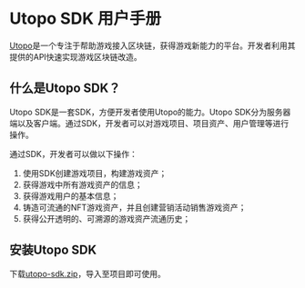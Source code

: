 # Utopo SDK 用户手册

[Utopo](https://www.utopo.com/en-us/chaingerpublish)是一个专注于帮助游戏接入区块链，获得游戏新能力的平台。开发者利用其提供的API快速实现游戏区块链改造。

## 什么是Utopo SDK？

Utopo SDK是一套SDK，方便开发者使用Utopo的能力。Utopo SDK分为服务器端以及客户端。通过SDK，开发者可以对游戏项目、项目资产、用户管理等进行操作。

通过SDK，开发者可以做以下操作：

1. 使用SDK创建游戏项目，构建游戏资产；
2. 获得游戏中所有游戏资产的信息；
3. 获得游戏用户的基本信息；
4. 铸造可流通的NFT游戏资产，并且创建营销活动销售游戏资产；
5. 获得公开透明的、可溯源的游戏资产流通历史；

## 安装Utopo SDK

下载[utopo-sdk.zip](assets/utopo-sdk.zip)，导入至项目即可使用。